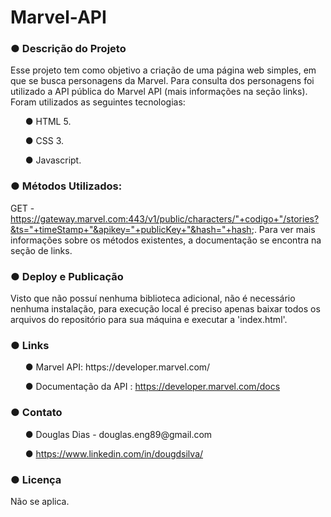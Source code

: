 # Marvel-API

<h3>● Descrição do Projeto</h3>

Esse projeto tem como objetivo a criação de uma página web simples, em que se busca personagens da Marvel. Para consulta dos personagens foi utilizado a API pública do Marvel API (mais informações na seção links). Foram utilizados as seguintes tecnologias:

 <ul>● HTML 5.</ul>
	
 <ul>● CSS 3.</ul> 
	
 <ul>● Javascript.</ul>
 
<h3>● Métodos Utilizados: </h3>

GET - https://gateway.marvel.com:443/v1/public/characters/"+codigo+"/stories?&ts="+timeStamp+"&apikey="+publicKey+"&hash="+hash;. Para ver mais informações sobre os métodos existentes, a documentação se encontra na seção de links.

<h3>● Deploy e Publicação</h3>

Visto que não possuí nenhuma biblioteca adicional, não é necessário nenhuma instalação, para execução local é preciso apenas baixar todos os arquivos do repositório para sua máquina e executar a 'index.html'.

<h3>● Links</h3>

<ul>● Marvel API: https://developer.marvel.com/

● Documentação da API : https://developer.marvel.com/docs</ul>

<h3>● Contato </h3>

<ul>● Douglas Dias - douglas.eng89@gmail.com

● https://www.linkedin.com/in/dougdsilva/</ul>

<h3>● Licença</h3>
Não se aplica.
